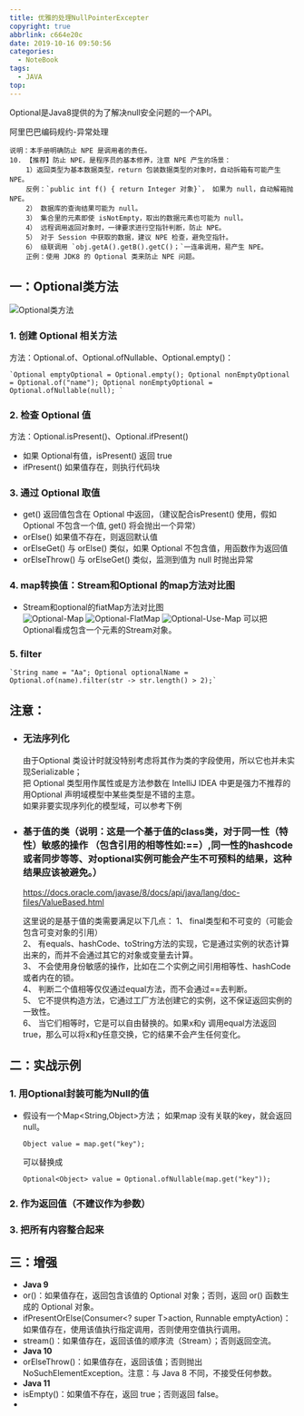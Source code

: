 ```yaml
---
title: 优雅的处理NullPointerExcepter
copyright: true
abbrlink: c664e20c
date: 2019-10-16 09:50:56
categories:
  - NoteBook
tags:
  - JAVA
top: 
---
```

Optional是Java8提供的为了解决null安全问题的一个API。

阿里巴巴编码规约-异常处理

```
说明：本手册明确防止 NPE 是调用者的责任。  
10. 【推荐】防止 NPE，是程序员的基本修养，注意 NPE 产生的场景：   
	1）返回类型为基本数据类型，return 包装数据类型的对象时，自动拆箱有可能产生 NPE。       
	反例：`public int f() { return Integer 对象}`， 如果为 null，自动解箱抛 NPE。  
	2） 数据库的查询结果可能为 null。   
	3） 集合里的元素即使 isNotEmpty，取出的数据元素也可能为 null。 
	4） 远程调用返回对象时，一律要求进行空指针判断，防止 NPE。  
	5） 对于 Session 中获取的数据，建议 NPE 检查，避免空指针。  
	6） 级联调用 `obj.getA().getB().getC()；`一连串调用，易产生 NPE。  
	正例：使用 JDK8 的 Optional 类来防止 NPE 问题。  
```

## 一：Optional类方法
![Optional类方法](method.jpg)
### **1. 创建 Optional 相关方法**

方法：Optional.of、Optional.ofNullable、Optional.empty()：

```
`Optional emptyOptional = Optional.empty(); Optional nonEmptyOptional = Optional.of("name"); Optional nonEmptyOptional = Optional.ofNullable(null); `
```

### **2. 检查 Optional 值**

方法：Optional.isPresent()、Optional.ifPresent()
- 如果 Optional有值，isPresent() 返回 true
- ifPresent() 如果值存在，则执行代码块

### **3. 通过 Optional 取值**

- get() 返回值包含在 Optional 中返回，（建议配合isPresent() 使用，假如 Optional 不包含一个值, get() 将会抛出一个异常）
- orElse() 如果值不存在，则返回默认值  
- orElseGet() 与 orElse() 类似，如果 Optional 不包含值，用函数作为返回值
- orElseThrow() 与 orElseGet() 类似，监测到值为 null 时抛出异常

### 4. map转换值：Stream和Optional 的map方法对比图
- Stream和optional的fiatMap方法对比图  
![Optional-Map](Map.png)
![Optional-FlatMap](FlatMap.png)
![Optional-Use-Map](UseMap.png)
可以把Optional看成包含一个元素的Stream对象。
### 5. filter
```
`String name = "Aa"; Optional optionalName = Optional.of(name).filter(str -> str.length() > 2);`
```
## 注意：
- ### 无法序列化
  由于Optional 类设计时就没特别考虑将其作为类的字段使用，所以它也并未实现Serializable；  
  把 Optional 类型用作属性或是方法参数在 IntelliJ IDEA 中更是强力不推荐的  
  用Optional 声明域模型中某些类型是不错的主意。  
  如果非要实现序列化的模型域，可以参考下例  

- ### 基于值的类（说明：这是一个基于值的class类，对于同一性（特性）敏感的操作 （包含引用的相等性如:==）,同一性的hashcode或者同步等等、对optional实例可能会产生不可预料的结果，这种结果应该被避免。）
  https://docs.oracle.com/javase/8/docs/api/java/lang/doc-files/ValueBased.html

  这里说的是基于值的类需要满足以下几点：
  1、 final类型和不可变的（可能会包含可变对象的引用）  
  2、 有equals、hashCode、toString方法的实现，它是通过实例的状态计算出来的，而并不会通过其它的对象或变量去计算。   
  3、 不会使用身份敏感的操作，比如在二个实例之间引用相等性、hashCode或者内在的锁。  
  4、 判断二个值相等仅仅通过equal方法，而不会通过==去判断。  
  5、 它不提供构造方法，它通过工厂方法创建它的实例，这不保证返回实例的一致性。  
  6、 当它们相等时，它是可以自由替换的。如果x和y 调用equal方法返回true，那么可以将x和y任意交换，它的结果不会产生任何变化。  

## 二：实战示例
### 1. 用Optional封装可能为Null的值
- 假设有一个Map<String,Object>方法； 如果map 没有关联的key，就会返回null。
  ```
  Object value = map.get("key");
  ```
  可以替换成
  ```
  Optional<Object> value = Optional.ofNullable(map.get("key"));
  ```
### 2. 作为返回值（不建议作为参数）


### 3. 把所有内容整合起来
## 三：增强
- **Java 9**
- or()：如果值存在，返回包含该值的 Optional 对象；否则，返回 or() 函数生成的 Optional 对象。
- ifPresentOrElse(Consumer<? super T>action, Runnable emptyAction)：如果值存在，使用该值执行指定调用，否则使用空值执行调用。
- stream()：如果值存在，返回该值的顺序流（Stream）；否则返回空流。
- **Java 10**
- orElseThrow()：如果值存在，返回该值；否则抛出NoSuchElementException。注意：与 Java 8 不同，不接受任何参数。
- **Java 11**
- isEmpty()：如果值不存在，返回 true；否则返回 false。
- 